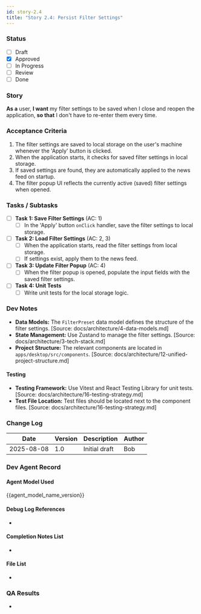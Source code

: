 ```yaml
---
id: story-2.4
title: "Story 2.4: Persist Filter Settings"
---
```


### Status
- [ ] Draft
- [X] Approved
- [ ] In Progress
- [ ] Review
- [ ] Done

### Story
**As a** user,
**I want** my filter settings to be saved when I close and reopen the application,
**so that** I don't have to re-enter them every time.

### Acceptance Criteria
1. The filter settings are saved to local storage on the user's machine whenever the 'Apply' button is clicked.
2. When the application starts, it checks for saved filter settings in local storage.
3. If saved settings are found, they are automatically applied to the news feed on startup.
4. The filter popup UI reflects the currently active (saved) filter settings when opened.

### Tasks / Subtasks
- [ ] **Task 1: Save Filter Settings** (AC: 1)
  - [ ] In the 'Apply' button `onClick` handler, save the filter settings to local storage.
- [ ] **Task 2: Load Filter Settings** (AC: 2, 3)
  - [ ] When the application starts, read the filter settings from local storage.
  - [ ] If settings exist, apply them to the news feed.
- [ ] **Task 3: Update Filter Popup** (AC: 4)
  - [ ] When the filter popup is opened, populate the input fields with the saved filter settings.
- [ ] **Task 4: Unit Tests**
  - [ ] Write unit tests for the local storage logic.

### Dev Notes
- **Data Models:** The `FilterPreset` data model defines the structure of the filter settings. [Source: docs/architecture/4-data-models.md]
- **State Management:** Use Zustand to manage the filter settings. [Source: docs/architecture/3-tech-stack.md]
- **Project Structure:** The relevant components are located in `apps/desktop/src/components`. [Source: docs/architecture/12-unified-project-structure.md]

#### Testing
- **Testing Framework:** Use Vitest and React Testing Library for unit tests. [Source: docs/architecture/16-testing-strategy.md]
- **Test File Location:** Test files should be located next to the component files. [Source: docs/architecture/16-testing-strategy.md]

### Change Log
| Date | Version | Description | Author |
| --- | --- | --- | --- |
| 2025-08-08 | 1.0 | Initial draft | Bob |

### Dev Agent Record
#### Agent Model Used
{{agent_model_name_version}}
#### Debug Log References
-
#### Completion Notes List
-
#### File List
-

### QA Results
-
